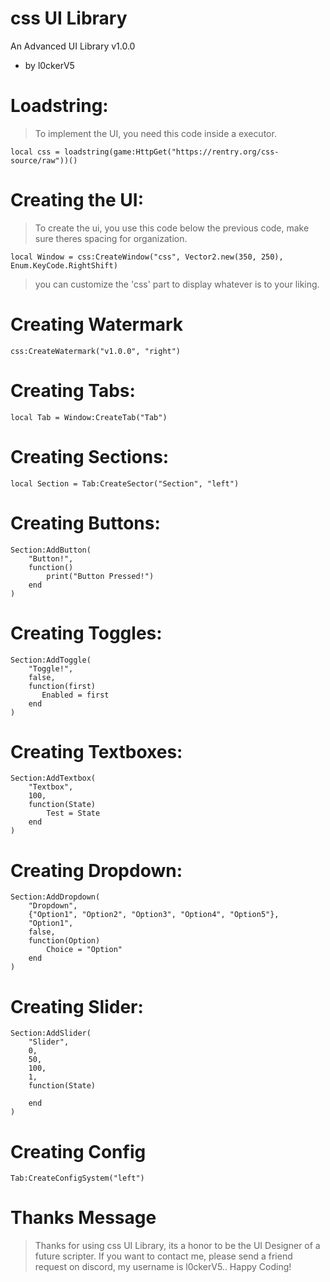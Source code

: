 # css UI Library
An Advanced UI Library
v1.0.0

- by l0ckerV5

# Loadstring:
> To implement the UI, you need this code inside a executor.
```
local css = loadstring(game:HttpGet("https://rentry.org/css-source/raw"))()
```

# Creating the UI:
> To create the ui, you use this code below the previous code, make sure theres spacing for organization.
```
local Window = css:CreateWindow("css", Vector2.new(350, 250), Enum.KeyCode.RightShift)
```
> you can customize the 'css' part to display whatever is to your liking.

# Creating Watermark

```
css:CreateWatermark("v1.0.0", "right")
```

# Creating Tabs:

```
local Tab = Window:CreateTab("Tab")
```

# Creating Sections:

```
local Section = Tab:CreateSector("Section", "left")
```

# Creating Buttons:

```
Section:AddButton(
    "Button!",
    function()
        print("Button Pressed!")
    end
)
```

# Creating Toggles:

```
Section:AddToggle(
    "Toggle!",
    false,
    function(first)
       Enabled = first
    end
)
```

# Creating Textboxes:

```
Section:AddTextbox(
    "Textbox",
    100,
    function(State)
        Test = State
    end
)
```

# Creating Dropdown:

```
Section:AddDropdown(
    "Dropdown",
    {"Option1", "Option2", "Option3", "Option4", "Option5"},
    "Option1",
    false,
    function(Option)
        Choice = "Option"
    end
)
```

# Creating Slider:

```
Section:AddSlider(
    "Slider",
    0,
    50,
    100,
    1,
    function(State)
       
    end
)
```

# Creating Config

```
Tab:CreateConfigSystem("left")
```

# Thanks Message
> Thanks for using css UI Library, its a honor to be the UI Designer of a future scripter. If you want to contact me, please send a friend request on discord, my username is l0ckerV5.. Happy Coding!
